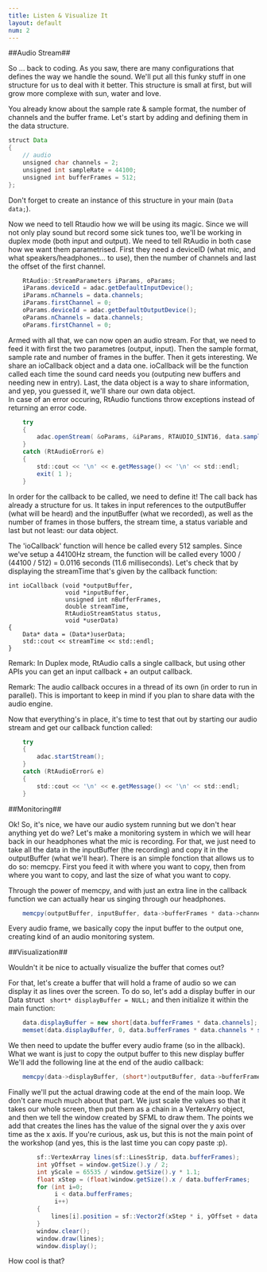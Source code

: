 ```yaml
---
title: Listen & Visualize It
layout: default
num: 2
---
```


##Audio Stream##

So ... back to coding. As you saw, there are many configurations that defines the way we handle the sound. We'll put all this funky stuff in one structure for us to deal with it better. This structure is small at first, but will grow more complexe with sun, water and love.

You already know about the sample rate & sample format, the number of channels and the buffer frame. Let's start by adding and defining them in the data structure.

```java
struct Data
{
    // audio
    unsigned char channels = 2;
    unsigned int sampleRate = 44100;
    unsigned int bufferFrames = 512;
};
```

Don't forget to create an instance of this structure in your main (`Data data;`).

Now we need to tell Rtaudio how we will be using its magic. Since we will not only play sound but record some sick tunes too, we'll be working in duplex mode (both input and output). We need to tell RtAudio in both case how we want them parametrised. First they need a deviceID (what mic, and what speakers/headphones... to use), then the number of channels and last the offset of the first channel.

```java
	RtAudio::StreamParameters iParams, oParams;
	iParams.deviceId = adac.getDefaultInputDevice();
	iParams.nChannels = data.channels;
	iParams.firstChannel = 0;
	oParams.deviceId = adac.getDefaultOutputDevice();
	oParams.nChannels = data.channels;
	oParams.firstChannel = 0;
```

Armed with all that, we can now open an audio stream. For that, we need to feed it with first the two parametres (output, input). Then the sample format, sample rate and number of frames in the buffer. Then it gets interesting. We share an ioCallback object and a data one. ioCallback will be the function called each time the sound card needs you (outputing new buffers and needing new in entry). Last, the data object is a way to share information, and yep, you guessed it, we'll share our own data object.  
In case of an error occuring, RtAudio functions throw exceptions instead of returning an error code.

```java
	try
	{
		adac.openStream( &oParams, &iParams, RTAUDIO_SINT16, data.sampleRate, &data.bufferFrames, &ioCallback, (void*)&data);
	}
	catch (RtAudioError& e)
	{
		std::cout << '\n' << e.getMessage() << '\n' << std::endl;
		exit( 1 );
	}
```

In order for the callback to be called, we need to define it! The call back has already a structure for us. It takes in input references to the outputBuffer (what will be heard) and the inputBuffer (what we recorded), as well as the number of frames in those buffers, the stream time, a status variable and last but not least: our data object.

The 'ioCallback' function will hence be called every 512 samples. Since we've setup a 44100Hz stream, the function will be called every 1000 / (44100 / 512) = 0.0116 seconds (11.6 milliseconds). Let's check that by displaying the streamTime that's given by the callback function:

```
int ioCallback (void *outputBuffer,
                void *inputBuffer,
                unsigned int nBufferFrames,
                double streamTime,
                RtAudioStreamStatus status,
                void *userData)
{
    Data* data = (Data*)userData;
    std::cout << streamTime << std::endl;
}
```

Remark: 
In Duplex mode, RtAudio calls a single callback, but using other APIs you can get an input callback + an output callback.

Remark: 
The audio callback occures in a thread of its own (in order to run in parallel). This is important to keep in mind if you plan to share data with the audio engine.

Now that everything's in place, it's time to test that out by starting our audio stream and get our callback function called:

```java
	try
	{
		adac.startStream();
	}
	catch (RtAudioError& e)
	{
		std::cout << '\n' << e.getMessage() << '\n' << std::endl;
	}
```

##Monitoring##

Ok! So, it's nice, we have our audio system running but we don't hear anything yet do we? Let's make a monitoring system in which we will hear back in our headphones what the mic is recording. For that, we just need to take all the data in the inputBuffer (the recording) and copy it in the outputBuffer (what we'll hear). There is an simple fonction that allows us to do so: memcpy. First you feed it with where you want to copy, then from where you want to copy, and last the size of what you want to copy.

Through the power of memcpy, and with just an extra line in the callback function we can actually hear us singing through our headphones.

```java
    memcpy(outputBuffer, inputBuffer, data->bufferFrames * data->channels * sizeof(int));
```

Every audio frame, we basically copy the input buffer to the output one, creating kind of an audio monitoring system.

##Visualization##

Wouldn't it be nice to actually visualize the buffer that comes out? 

For that, let's create a buffer that will hold a frame of audio so we can display it as lines over the screen.
To do so, let's add a display buffer in our Data struct ` short* displayBuffer = NULL;` and then initialize it within the main function:

```java
    data.displayBuffer = new short[data.bufferFrames * data.channels];
    memset(data.displayBuffer, 0, data.bufferFrames * data.channels * sizeof(short));
```

We then need to update the buffer every audio frame (so in the allback). What we want is just to copy the output buffer to this new display buffer 
We'll add the following line at the end of the audio callback:

```java
    memcpy(data->displayBuffer, (short*)outputBuffer, data->bufferFrames * data->channels * sizeof(short));
```

Finally we'll put the actual drawing code at the end of the main loop. We don't care much much about that part. We just scale the values so that it takes our whole screen, then put them as a chain in a VertexArry object, and then we tell the window created by SFML to draw them. The points we add that creates the lines has the value of the signal over the y axis over time as the x axis. If you're curious, ask us, but this is not the main point of the workshop (and yes, this is the last time you can copy paste :p).

```java
        sf::VertexArray lines(sf::LinesStrip, data.bufferFrames);
        int yOffset = window.getSize().y / 2;
        int yScale = 65535 / window.getSize().y * 1.1;
        float xStep = (float)window.getSize().x / data.bufferFrames;
        for (int i=0;
             i < data.bufferFrames;
             i++)
        {
            lines[i].position = sf::Vector2f(xStep * i, yOffset + data.displayBuffer[i*2] / yScale);
        }
        window.clear();
        window.draw(lines);
        window.display();
```

How cool is that?

